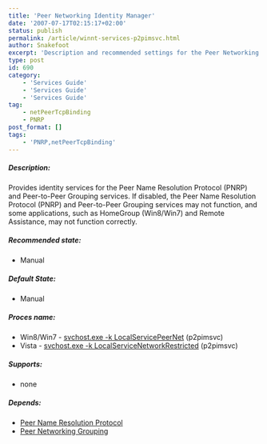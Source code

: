 ```yaml
---
title: 'Peer Networking Identity Manager'
date: '2007-07-17T02:15:17+02:00'
status: publish
permalink: /article/winnt-services-p2pimsvc.html
author: Snakefoot
excerpt: 'Description and recommended settings for the Peer Networking Identity Manager service.'
type: post
id: 690
category:
    - 'Services Guide'
    - 'Services Guide'
    - 'Services Guide'
tag:
    - netPeerTcpBinding
    - PNRP
post_format: []
tags:
    - 'PNRP,netPeerTcpBinding'
---
```

##### Description:

 Provides identity services for the Peer Name Resolution Protocol (PNRP) and Peer-to-Peer Grouping services. If disabled, the Peer Name Resolution Protocol (PNRP) and Peer-to-Peer Grouping services may not function, and some applications, such as HomeGroup (Win8/Win7) and Remote Assistance, may not function correctly.
 
##### Recommended state:

- Manual

##### Default State:

- Manual

##### Proces name:

- Win8/Win7 - [svchost.exe -k LocalServicePeerNet](/article/winnt-services-wrapper.html) (p2pimsvc)
- Vista - [svchost.exe -k LocalServiceNetworkRestricted](/article/winnt-services-wrapper.html) (p2pimsvc)

##### Supports:

- none

##### Depends:

- [Peer Name Resolution Protocol](/article/winnt-services-pnrpsvc.html)
- [Peer Networking Grouping](/article/winnt-services-p2psvc.html)